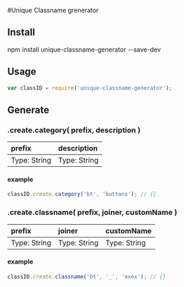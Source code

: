 #Unique Classname grenerator

## Install

npm install unique-classname-generator --save-dev

## Usage

~~~js
var classID = require('unique-classname-generator');
~~~

## Generate
### .create.category( prefix, description )

| prefix | description |
| :- | :- |
| Type: String | Type: String |

#### example
~~~js
classID.create.category('bt', 'buttons'); // {}
~~~

### .create.classname( prefix, joiner, customName )

| prefix | joiner | customName |
| :- | :- | :- |
| Type: String | Type: String | Type: String |

#### example
~~~js
classID.create.classname('bt', '_', 'exex'); // {}
~~~